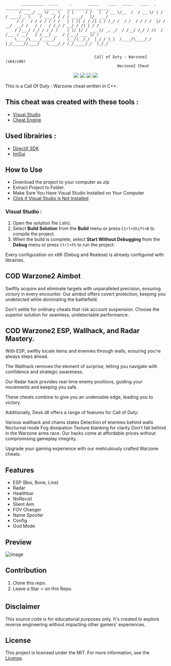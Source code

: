 <div align>


```
       __________  ____     _       _____    ____  _____   ____  _   ___________      ________  ___________  ______
      / ____/ __ \/ __ \   | |     / /   |  / __ \/__  /  / __ \/ | / / ____/__ \    / ____/ / / / ____/   |/_  __/
     / /   / / / / / / /   | | /| / / /| | / /_/ /  / /  / / / /  |/ / __/  __/ /   / /   / /_/ / __/ / /| | / /   
    / /___/ /_/ / /_/ /    | |/ |/ / ___ |/ _, _/  / /__/ /_/ / /|  / /___ / __/   / /___/ __  / /___/ ___ |/ /    
    \____/\____/_____/     |__/|__/_/  |_/_/ |_|  /____/\____/_/ |_/_____//____/   \____/_/ /_/_____/_/  |_/_/     
                                                                                                               
                                                                                     
                                       Call of Duty : Warzone2 (x64/x86)
                                                 Warzone2 Cheat
```
<div align="center">
                                                                                                    
![](https://img.shields.io/badge/language-c++-e76089?style=plastic) ![](https://img.shields.io/badge/license-MIT-green?style=plastic) ![](https://img.shields.io/badge/arch-x64%20%7C%20x86-d9654f?style=plastic) ![](https://img.shields.io/badge/config-Debug%20%7C%20Release-c0c0c0?style=plastic)

</div>

This is a Call Of Duty : Warzone cheat written in C++.

## This cheat was created with these tools :

- [Visual Studio](https://visualstudio.microsoft.com/en/thank-you-downloading-visual-studio/?sku=Community&channel=Release&version=VS2022&source=VSLandingPage&passive=false&cid=2030)
- [Cheat Engine](https://www.cheatengine.org/)

## Used librairies :

- [DirectX SDK](https://www.microsoft.com/en-us/download/details.aspx?id=6812)
- [ImGui](https://github.com/ocornut/imgui)

## How to Use

- Download the project to your computer as zip
- Extract Project to Folder.
- Make Sure You Have Visual Studio Installed on Your Computer
- [Click if Visual Studio is Not Installed](https://visualstudio.microsoft.com/en/thank-you-downloading-visual-studio/?sku=Community&channel=Release&version=VS2022&source=VSLandingPage&passive=false&cid=2030)

### Visual Studio :
1. Open the solution file (.sln).
2. Select **Build Solution** from the **Build** menu or press `Ctrl+Shift+B` to compile the project.
3. When the build is complete, select **Start Without Debugging** from the **Debug** menu or press `Ctrl+F5` to run the project.

Every configuration on x86 (Debug and Realese) is already configured with librairies.


## COD Warzone2 Aimbot

Swiftly acquire and eliminate targets with unparalleled precision, ensuring victory in every encounter. Our aimbot offers covert protection, keeping you undetected while dominating the battlefield.

Don't settle for ordinary cheats that risk account suspension. Choose the superior solution for seamless, undetectable performance.

## COD Warzone2 ESP, Wallhack, and Radar Mastery.

With ESP, swiftly locate items and enemies through walls, ensuring you're always steps ahead.

The Wallhack removes the element of surprise, letting you navigate with confidence and strategic awareness.

Our Radar hack provides real-time enemy positions, guiding your movements and keeping you safe.

These cheats combine to give you an undeniable edge, leading you to victory.

Additionally, Desk.dll offers a range of features for Call of Duty:

Various wallhack and chams states
Detection of enemies behind walls
Nocturnal mode
Fog dissipation
Texture blanking for clarity
Don't fall behind in the Warzone arms race. Our hacks come at affordable prices without compromising gameplay integrity.

Upgrade your gaming experience with our meticulously crafted Warzone cheats.

## Features

- ESP (Box, Bone, Line)
- Radar
- Healthbar
- NoRecoil
- Slient Aim
- FOV Changer
- Name Spoofer
- Config
- God Mode

## Preview 

![image](https://user-images.githubusercontent.com/100489392/157323949-ab854ee2-9962-4c24-a786-fd9d8cc80c7c.png)

## Contribution

1. Clone this repo.
2. Leave a Star ⭐ on this Repo.

## Disclaimer 

This source code is for educational purposes only. It's created to explore reverse engineering without impacting other gamers' experiences.

## License

This project is licensed under the MIT. For more information, see the [License](LICENSE).